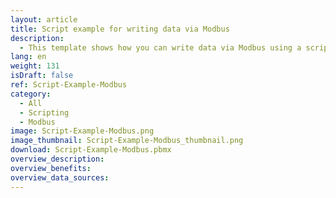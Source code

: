```yaml
---
layout: article
title: Script example for writing data via Modbus
description: 
  - This template shows how you can write data via Modbus using a script.
lang: en
weight: 131
isDraft: false
ref: Script-Example-Modbus
category:
  - All
  - Scripting
  - Modbus
image: Script-Example-Modbus.png
image_thumbnail: Script-Example-Modbus_thumbnail.png
download: Script-Example-Modbus.pbmx
overview_description:
overview_benefits:
overview_data_sources:
---
```

